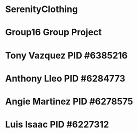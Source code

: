 # SerenityClothing
# Group16 Group Project
# Tony Vazquez PID #6385216
# Anthony Lleo PID #6284773
# Angie Martinez PID #6278575
# Luis Isaac PID #6227312
